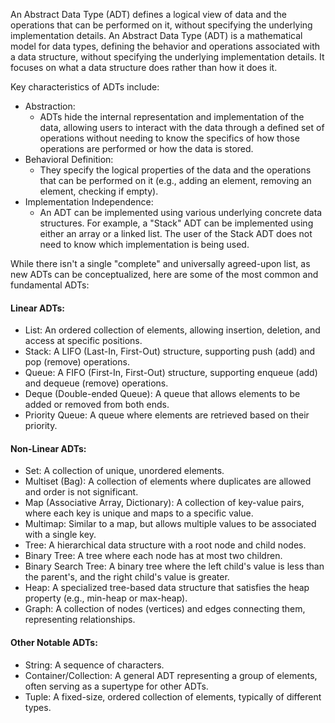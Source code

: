 An Abstract Data Type (ADT) defines a logical view of data and the operations that can be performed on it, without specifying the underlying implementation details. An Abstract Data Type (ADT) is a mathematical model for data types, defining the behavior and operations associated with a data structure, without specifying the underlying implementation details. It focuses on what a data structure does rather than how it does it.

Key characteristics of ADTs include:

* Abstraction:
    * ADTs hide the internal representation and implementation of the data, allowing users to interact with the data through a defined set of operations without needing to know the specifics of how those operations are performed or how the data is stored.
* Behavioral Definition:
    * They specify the logical properties of the data and the operations that can be performed on it (e.g., adding an element, removing an element, checking if empty).
* Implementation Independence:
    * An ADT can be implemented using various underlying concrete data structures. For example, a "Stack" ADT can be implemented using either an array or a linked list. The user of the Stack ADT does not need to know which implementation is being used.

While there isn't a single "complete" and universally agreed-upon list, as new ADTs can be conceptualized, here are some of the most common and fundamental ADTs:  

#### Linear ADTs:
* List: An ordered collection of elements, allowing insertion, deletion, and access at specific positions.
* Stack: A LIFO (Last-In, First-Out) structure, supporting push (add) and pop (remove) operations.
* Queue: A FIFO (First-In, First-Out) structure, supporting enqueue (add) and dequeue (remove) operations.
* Deque (Double-ended Queue): A queue that allows elements to be added or removed from both ends.
* Priority Queue: A queue where elements are retrieved based on their priority.

#### Non-Linear ADTs:
* Set: A collection of unique, unordered elements.
* Multiset (Bag): A collection of elements where duplicates are allowed and order is not significant.
* Map (Associative Array, Dictionary): A collection of key-value pairs, where each key is unique and maps to a specific value.
* Multimap: Similar to a map, but allows multiple values to be associated with a single key.
* Tree: A hierarchical data structure with a root node and child nodes.
* Binary Tree: A tree where each node has at most two children.
* Binary Search Tree: A binary tree where the left child's value is less than the parent's, and the right child's value is greater.
* Heap: A specialized tree-based data structure that satisfies the heap property (e.g., min-heap or max-heap).
* Graph: A collection of nodes (vertices) and edges connecting them, representing relationships.

#### Other Notable ADTs:
* String: A sequence of characters.
* Container/Collection: A general ADT representing a group of elements, often serving as a supertype for other ADTs.
* Tuple: A fixed-size, ordered collection of elements, typically of different types.
